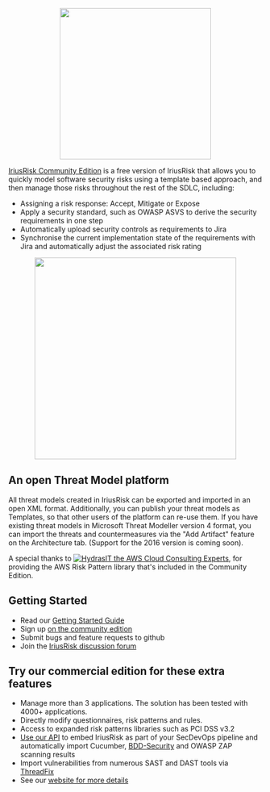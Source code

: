 <p align="center">
<img src="https://www.continuumsecurity.net/wp-content/uploads/2016/11/iriuslogo-notagline.png" width="300"/>
</p>

[IriusRisk Community Edition](https://community.iriusrisk.com) is a free version of IriusRisk that allows you to quickly model software security risks using a template based approach, and then manage those risks throughout the rest of the SDLC, including:
* Assigning a risk response: Accept, Mitigate or Expose
* Apply a security standard, such as OWASP ASVS to derive the security requirements in one step
* Automatically upload security controls as requirements to Jira
* Synchronise the current implementation state of the requirements with Jira and automatically adjust the associated risk rating
<p align="center">
<img src="https://www.continuumsecurity.net/wp-content/uploads/2016/11/sdlc-overview.png" width="400"/>
</p>

## An open Threat Model platform
All threat models created in IriusRisk can be exported and imported in an open XML format.  Additionally, you can publish your threat models as Templates, so that other users of the platform can re-use them.
If you have existing threat models in Microsoft Threat Modeller version 4 format, you can import the threats and countermeasures via the "Add Artifact" feature on the Architecture tab.  (Support for the 2016 version is coming soon).

A special thanks to <a href="https://hydrasit.com/">![HydrasIT](https://hydrasit.com/wp-content/uploads/2016/05/Hydras-Logo-white.png) the AWS Cloud Consulting Experts</a>, for providing the AWS Risk Pattern library that's included in the Community Edition.

## Getting Started
* Read our [Getting Started Guide](https://continuumsecurity.atlassian.net/wiki/display/ITD/Getting+started)
* Sign up [on the community edition](https://community.iriusrisk.com)
* Submit bugs and feature requests to github
* Join the [IriusRisk discussion forum](https://continuumsecurity.atlassian.net/wiki/display/ITD)

## Try our commercial edition for these extra features
* Manage more than 3 applications. The solution has been tested with 4000+ applications.
* Directly modify questionnaires, risk patterns and rules.
* Access to expanded risk patterns libraries such as PCI DSS v3.2
* [Use our API](https://app.swaggerhub.com/api/continuumsecurity/IriusRisk/1) to embed IriusRisk as part of your SecDevOps pipeline and automatically import Cucumber, [BDD-Security](https://github.com/continuumsecurity/bdd-security) and OWASP ZAP scanning results
* Import vulnerabilities from numerous SAST and DAST tools via [ThreadFix](https://www.threadfix.it)
* See our [website for more details](https://www.continuumsecurity.net/iriusrisk)
